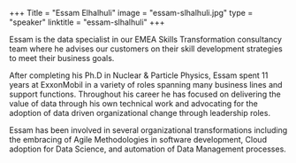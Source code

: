 +++
Title = "Essam Elhalhuli" 
image = "essam-slhalhuli.jpg" 
type = "speaker" 
linktitle = "essam-slhalhuli" 
+++

Essam is the data specialist in our EMEA Skills Transformation consultancy team where he advises our customers on their skill development strategies to meet their business goals.

After completing his Ph.D in Nuclear & Particle Physics, Essam spent 11 years at ExxonMobil in a variety of roles spanning many business lines and support functions. Throughout his career he has focused on delivering the value of data through his own technical work and advocating for the adoption of data driven organizational change through leadership roles.

Essam has been involved in several organizational transformations including the embracing of Agile Methodologies in software development, Cloud adoption for Data Science, and automation of Data Management processes.
